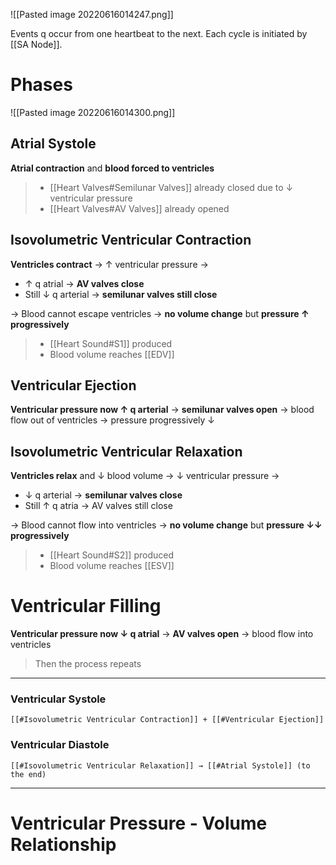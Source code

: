 ![[Pasted image 20220616014247.png]]

Events q occur from one heartbeat to the next. Each cycle is initiated by [[SA Node]].

# Phases

![[Pasted image 20220616014300.png]]

## Atrial Systole
**Atrial contraction** and **blood forced to ventricles** 
> - [[Heart Valves#Semilunar Valves]] already closed due to ↓ ventricular pressure
> - [[Heart Valves#AV Valves]] already opened

## Isovolumetric Ventricular Contraction
**Ventricles contract** → ↑ ventricular pressure →
- ↑ q atrial → **AV valves close**
- Still ↓ q arterial → **semilunar valves still close**

→ Blood cannot escape ventricles → **no volume change** but **pressure ↑ progressively**

> - [[Heart Sound#S1]] produced
> - Blood volume reaches [[EDV]]

## Ventricular Ejection
**Ventricular pressure now ↑ q arterial** → **semilunar valves open** → blood flow out of ventricles → pressure progressively ↓

## Isovolumetric Ventricular Relaxation
**Ventricles relax** and ↓ blood volume → ↓ ventricular pressure → 
- ↓ q arterial → **semilunar valves close**
- Still ↑ q atria → AV valves still close

→ Blood cannot flow into ventricles → **no volume change** but **pressure ↓↓ progressively** 

> - [[Heart Sound#S2]] produced
> - Blood volume reaches [[ESV]]

# Ventricular Filling
**Ventricular pressure now ↓ q atrial** → **AV valves open** → blood flow into ventricles
> Then the process repeats

---
### Ventricular Systole
	[[#Isovolumetric Ventricular Contraction]] + [[#Ventricular Ejection]]

### Ventricular Diastole
	[[#Isovolumetric Ventricular Relaxation]] → [[#Atrial Systole]] (to the end)

---
# Ventricular Pressure - Volume Relationship
